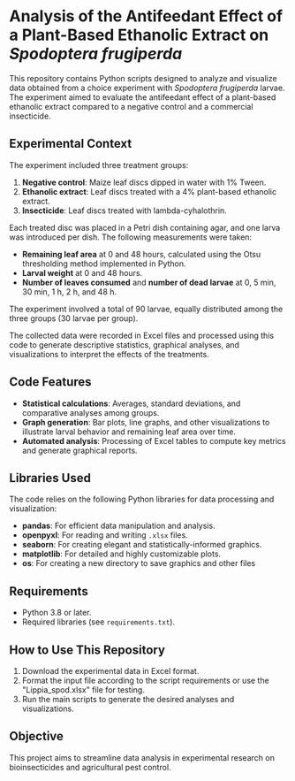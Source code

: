 # Analysis of the Antifeedant Effect of a Plant-Based Ethanolic Extract on *Spodoptera frugiperda*  

This repository contains Python scripts designed to analyze and visualize data obtained from a choice experiment with *Spodoptera frugiperda* larvae. The experiment aimed to evaluate the antifeedant effect of a plant-based ethanolic extract compared to a negative control and a commercial insecticide.  

## Experimental Context  

The experiment included three treatment groups:  
1. **Negative control**: Maize leaf discs dipped in water with 1% Tween.  
2. **Ethanolic extract**: Leaf discs treated with a 4% plant-based ethanolic extract.  
3. **Insecticide**: Leaf discs treated with lambda-cyhalothrin.  

Each treated disc was placed in a Petri dish containing agar, and one larva was introduced per dish. The following measurements were taken:  
- **Remaining leaf area** at 0 and 48 hours, calculated using the Otsu thresholding method implemented in Python.  
- **Larval weight** at 0 and 48 hours.  
- **Number of leaves consumed** and **number of dead larvae** at 0, 5 min, 30 min, 1 h, 2 h, and 48 h.  

The experiment involved a total of 90 larvae, equally distributed among the three groups (30 larvae per group).  

The collected data were recorded in Excel files and processed using this code to generate descriptive statistics, graphical analyses, and visualizations to interpret the effects of the treatments.  

## Code Features  

- **Statistical calculations**: Averages, standard deviations, and comparative analyses among groups.  
- **Graph generation**: Bar plots, line graphs, and other visualizations to illustrate larval behavior and remaining leaf area over time.  
- **Automated analysis**: Processing of Excel tables to compute key metrics and generate graphical reports.  

## Libraries Used  

The code relies on the following Python libraries for data processing and visualization:  
- **pandas**: For efficient data manipulation and analysis.  
- **openpyxl**: For reading and writing `.xlsx` files.  
- **seaborn**: For creating elegant and statistically-informed graphics.  
- **matplotlib**: For detailed and highly customizable plots.
- **os**: For creating a new directory to save graphics and other files

## Requirements  

- Python 3.8 or later.  
- Required libraries (see `requirements.txt`).  

## How to Use This Repository  

1. Download the experimental data in Excel format.  
2. Format the input file according to the script requirements or use the "Lippia_spod.xlsx" file for testing. 
3. Run the main scripts to generate the desired analyses and visualizations.  

## Objective  

This project aims to streamline data analysis in experimental research on bioinsecticides and agricultural pest control.  
